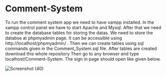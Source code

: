 # Comment-System
To run the comment system app we need to have xampp installed. In the xampp control panel we have to start Apache and Mysql.
After that we need to create the database tables for storing the datas. We need to store the databse at phpmyadmin page. It can be accessible using http://localhost/phpmyadmin/ .
Then we can create tables using sql commands given in the Comment_System.sql file.
After tables are created download this whole repository
Then go to any browser and type localhost/Comment-System. The sign in page should open like given below.


![Screenshot (40)](https://user-images.githubusercontent.com/67594766/153771244-96b3033d-5ac6-4dcb-984c-124b667f6aba.png)
